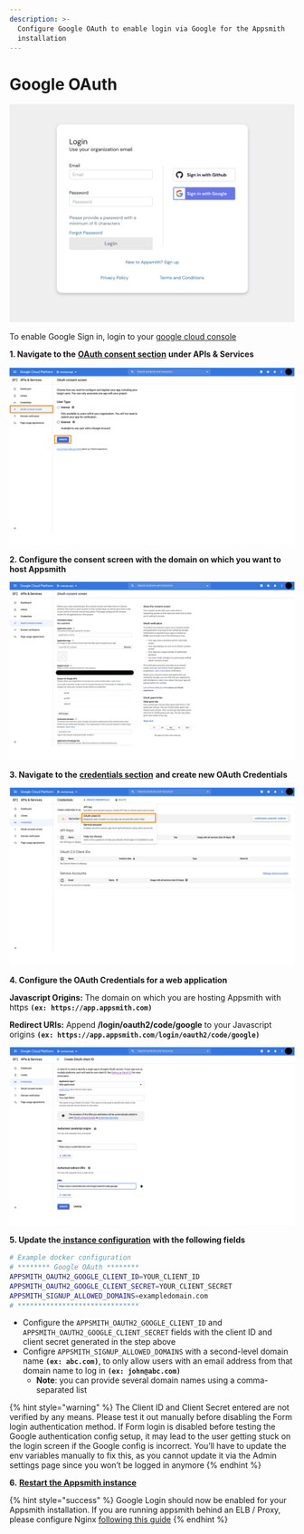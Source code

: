 ```yaml
---
description: >-
  Configure Google OAuth to enable login via Google for the Appsmith
  installation
---
```


# Google OAuth

![Click to expand](<../../../.gitbook/assets/Google Login.png>)

To enable Google Sign in, login to your [google cloud console](https://console.cloud.google.com/)

**1. Navigate to the** [**OAuth consent section**](https://console.cloud.google.com/apis/credentials/consent) **under APIs & Services**

![Click to expand](<../../../.gitbook/assets/Google OAuth Consent 1.png>)

**2. Configure the consent screen with the domain on which you want to host Appsmith**

![Click to expand](<../../../.gitbook/assets/Google OAuth Consent.png>)

**3. Navigate to the** [**credentials section**](https://console.cloud.google.com/apis/credentials) **and create new OAuth Credentials**

![Click to expand](<../../../.gitbook/assets/Google OAuth Creds.png>)

**4. Configure the OAuth Credentials for a web application**

**Javascript Origins:** The domain on which you are hosting Appsmith with https **`(ex: https://app.appsmith.com)`**

**Redirect URIs:** Append **/login/oauth2/code/google** to your Javascript origins **`(ex: https://app.appsmith.com/login/oauth2/code/google)`**

![Click to expand](<../../../.gitbook/assets/Google Oauth Creds 2.png>)

**5. Update the**[ **instance configuration**](../) **with the following fields**

```bash
# Example docker configuration
# ******** Google OAuth ********
APPSMITH_OAUTH2_GOOGLE_CLIENT_ID=YOUR_CLIENT_ID
APPSMITH_OAUTH2_GOOGLE_CLIENT_SECRET=YOUR_CLIENT_SECRET
APPSMITH_SIGNUP_ALLOWED_DOMAINS=exampledomain.com
# ******************************
```

* Configure the `APPSMITH_OAUTH2_GOOGLE_CLIENT_ID` and `APPSMITH_OAUTH2_GOOGLE_CLIENT_SECRET` fields with the client ID and client secret generated in the step above
* Configre `APPSMITH_SIGNUP_ALLOWED_DOMAINS` with a second-level domain name **`(ex: abc.com)`**, to only allow users with an email address from that domain name to log in **`(ex: john@abc.com)`**
  * **Note**: you can provide several domain names using a comma-separated list

{% hint style="warning" %}
The Client ID and Client Secret entered are not verified by any means. Please test it out manually before disabling the Form login authentication method. If Form login is disabled before testing the Google authentication config setup, it may lead to the user getting stuck on the login screen if the Google config is incorrect. You’ll have to update the env variables manually to fix this, as you cannot update it via the Admin settings page since you won’t be logged in anymore
{% endhint %}

**6.** [**Restart the Appsmith instance**](../)

{% hint style="success" %}
Google Login should now be enabled for your Appsmith installation. If you are running appsmith behind an ELB / Proxy, please configure Nginx [following this guide](../../../troubleshooting-guide/deployment-errors.md#oauth-sign-up-not-working)
{% endhint %}
